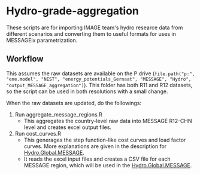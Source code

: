 # Hydro-grade-aggregation

These scripts are for importing IMAGE team's hydro researce data from different scenarios and converting them to useful formats for uses in MESSAGEix parametrization.

## Workflow
This assumes the raw datasets are available on the P drive (`file.path("p:", "ene.model", "NEST", "energy_potentials_Gernaat", "MESSAGE", "Hydro", "output_MESSAGE_aggregation")`). This folder has both R11 and R12 datasets, so the script can be used in both resolutions with a small change.

When the raw datasets are updated, do the followings:
1. Run aggregate_message_regions.R
    - This aggregates the country-level raw data into MESSAGE R12-CHN level and creates excel output files. 
2. Run cost_curves.R
    - This generages the step function-like cost curves and load factor curves. More explanations are given in the description for [Hydro.Global.MESSAGE](https://github.com/iiasa/Hydro.Global.MESSAGE).
    - It reads the excel input files and creates a CSV file for each MESSAGE region, which will be used in the [Hydro.Global.MESSAGE](https://github.com/iiasa/Hydro.Global.MESSAGE).
